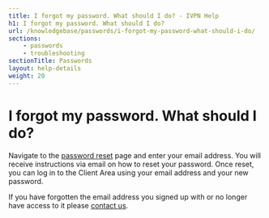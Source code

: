 ```yaml
---
title: I forgot my password. What should I do? - IVPN Help
h1: I forgot my password. What should I do?
url: /knowledgebase/passwords/i-forgot-my-password-what-should-i-do/
sections:
    - passwords
    - troubleshooting
sectionTitle: Passwords
layout: help-details
weight: 20
---
```

# I forgot my password. What should I do?

Navigate to the [password reset](/recover/password/) page and enter your email address. You will receive instructions via email on how to reset your password. Once reset, you can log in to the Client Area using your email address and your new password.

<div markdown="1" class="notice notice--info">
If you have forgotten the email address you signed up with or no longer have access to it please <a href="/contactus/">contact us</a>.
</div>

